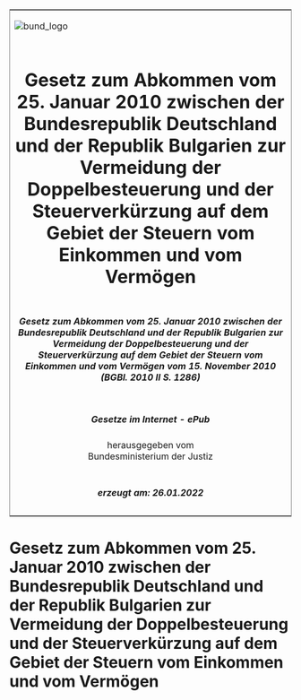 <span id="DECKBLATT.html"></span>

<table border="0" frame="border" width="100%">

<tr valign="top">

<td align="left">

![bund\_logo](BfJ_2021_Web_de_de.gif)

</td>

<td align="right">

 

</td>

</tr>

<tr align="center" valign="middle">

<td colspan="2">

# Gesetz zum Abkommen vom 25. Januar 2010 zwischen der Bundesrepublik Deutschland und der Republik Bulgarien zur Vermeidung der Doppelbesteuerung und der Steuerverkürzung auf dem Gebiet der Steuern vom Einkommen und vom Vermögen

</td>

</tr>

<tr align="center" valign="middle">

<td colspan="2">

##### Gesetz zum Abkommen vom 25. Januar 2010 zwischen der Bundesrepublik Deutschland und der Republik Bulgarien zur Vermeidung der Doppelbesteuerung und der Steuerverkürzung auf dem Gebiet der Steuern vom Einkommen und vom Vermögen vom 15. November 2010 (BGBl. 2010 II S. 1286)

</td>

</tr>

<tr align="center" valign="middle">

<td colspan="2">

  
  

##### Gesetze im Internet - ePub  
  
herausgegeben vom  
Bundesministerium der Justiz

</td>

</tr>

<tr align="center" valign="bottom">

<td colspan="2">

  
  

##### erzeugt am: 26.01.2022

</td>

</tr>

</table>

<span id="BJNR128620010.html"></span>

# Gesetz zum Abkommen vom 25. Januar 2010 zwischen der Bundesrepublik Deutschland und der Republik Bulgarien zur Vermeidung der Doppelbesteuerung und der Steuerverkürzung auf dem Gebiet der Steuern vom Einkommen und vom Vermögen
